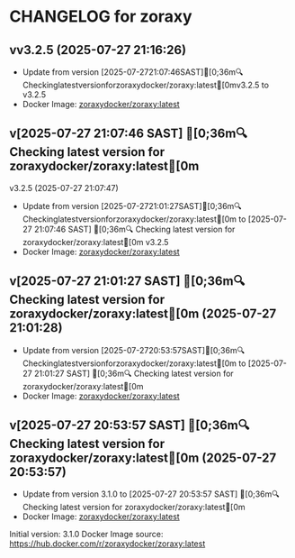 CHANGELOG for zoraxy
===================
## vv3.2.5 (2025-07-27 21:16:26)

- Update from version [2025-07-2721:07:46SAST][0;36m🔍Checkinglatestversionforzoraxydocker/zoraxy:latest[0mv3.2.5 to v3.2.5
- Docker Image: [zoraxydocker/zoraxy:latest](https://hub.docker.com/r/zoraxydocker/zoraxy)


## v[2025-07-27 21:07:46 SAST] [0;36m🔍 Checking latest version for zoraxydocker/zoraxy:latest[0m
v3.2.5 (2025-07-27 21:07:47)

- Update from version [2025-07-2721:01:27SAST][0;36m🔍Checkinglatestversionforzoraxydocker/zoraxy:latest[0m to [2025-07-27 21:07:46 SAST] [0;36m🔍 Checking latest version for zoraxydocker/zoraxy:latest[0m
v3.2.5
- Docker Image: [zoraxydocker/zoraxy:latest](https://hub.docker.com/r/zoraxydocker/zoraxy)


## v[2025-07-27 21:01:27 SAST] [0;36m🔍 Checking latest version for zoraxydocker/zoraxy:latest[0m (2025-07-27 21:01:28)

- Update from version [2025-07-2720:53:57SAST][0;36m🔍Checkinglatestversionforzoraxydocker/zoraxy:latest[0m to [2025-07-27 21:01:27 SAST] [0;36m🔍 Checking latest version for zoraxydocker/zoraxy:latest[0m
- Docker Image: [zoraxydocker/zoraxy:latest](https://hub.docker.com/r/zoraxydocker/zoraxy:latest)


## v[2025-07-27 20:53:57 SAST] [0;36m🔍 Checking latest version for zoraxydocker/zoraxy:latest[0m (2025-07-27 20:53:57)

- Update from version 3.1.0 to [2025-07-27 20:53:57 SAST] [0;36m🔍 Checking latest version for zoraxydocker/zoraxy:latest[0m
- Docker Image: [zoraxydocker/zoraxy:latest](https://hub.docker.com/r/zoraxydocker/zoraxy:latest)



Initial version: 3.1.0
Docker Image source: https://hub.docker.com/r/zoraxydocker/zoraxy:latest

